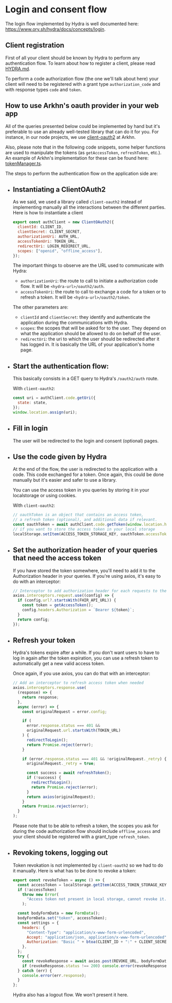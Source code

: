# Login and consent flow

The login flow implemented by Hydra is well documented here: https://www.ory.sh/hydra/docs/concepts/login.

## Client registration

First of all your client should be known by Hydra to perform any authentication flow.
To learn about how to register a client, please read [HYDRA.md](HYDRA.md).

To perform a code authorization flow (the one we'll talk about here) your client will need to be registered with a grant type `authorization_code` and with response types `code` and `token`.

## How to use Arkhn's oauth provider in your web app

All of the queries presented below could be implemented by hand but it's preferable to use an already well-tested library that can do it for you. For instance, in our node projects, we use [client-oauth2](https://www.npmjs.com/package/client-oauth2) at Arkhn.

Also, please note that in the following code snippets, some helper functions are used to manipulate the tokens (as `getAccessToken`, `refreshToken`, etc.). An example of Arkhn's implementation for these can be found here: [tokenManager.ts](https://github.com/arkhn/warehouse-api/blob/master/front/src/services/tokenManager.ts).

The steps to perform the authentication flow on the application side are:

- ## Instantiating a ClientOAuth2

  As we said, we used a library called `client-oauth2` instead of implementing manually all the interactions between the different parties. Here is how to instantiate a client

  ```js
  export const authClient = new ClientOAuth2({
    clientId: CLIENT_ID,
    clientSecret: CLIENT_SECRET,
    authorizationUri: AUTH_URL,
    accessTokenUri: TOKEN_URL,
    redirectUri: LOGIN_REDIRECT_URL,
    scopes: ["openid", "offline_access"],
  });
  ```

  The important things to observe are the URL used to communicate with Hydra:

  - `authorizationUri`: the route to call to initiate a authorization code flow. It will be `<hydra-url>/oauth2/auth`.
  - `accessTokenUri`: the route to call to exchange a code for a token or to refresh a token. It will be `<hydra-url>/oauth2/token`.

  The other parameters are:

  - `clientId` and `clientSecret`: they identify and authenticate the application during the communications with Hydra.
  - `scopes`: the scopes that will be asked for to the user. They depend on what the application should be allowed to do on behalf of the user.
  - `redirectUri`: the uri to which the user should be redirected after it has logged in. It is basically the URL of your application's home page.

- ## Start the authentication flow:

  This basically consists in a GET query to Hydra's `/oauth2/auth` route.

  With `client-oauth2`:

  ```js
  const uri = authClient.code.getUri({
    state: state,
  });
  window.location.assign(uri);
  ```

- ## Fill in login

  The user will be redirected to the login and consent (optional) pages.

- ## Use the code given by Hydra

  At the end of the flow, the user is redirected to the application with a code. This code exchanged for a token.
  Once again, this could be done manually but it's easier and safer to use a library.

  You can use the access token in you queries by storing it in your localstorage or using cookies.

  With `client-oauth2`:

  ```js
  // oauthToken is an object that contains an access token,
  // a refresh token (optional), and additional data if relevant.
  const oauthToken = await authClient.code.getToken(window.location.href);
  // if you want to store the access token in your local storage
  localStorage.setItem(ACCESS_TOKEN_STORAGE_KEY, oauthToken.accessToken);
  ```

- ## Set the authorization header of your queries that need the access token

  If you have stored the token somewhere, you'll need to add it to the Authorization header in your queries.
  If you're using axios, it's easy to do with an interceptor:

  ```js
  // Interceptor to add authorization header for each requests to the API
  axios.interceptors.request.use((config) => {
    if (config.url?.startsWith(FHIR_API_URL)) {
      const token = getAccessToken();
      config.headers.Authorization = `Bearer ${token}`;
    }
    return config;
  });
  ```

- ## Refresh your token

  Hydra's tokens expire after a while. If you don't want users to have to log in again after the token expiration, you can use a refresh token to automatically get a new valid access token.

  Once again, if you use axios, you can do that with an interceptor:

  ```js
  // Add an interceptor to refresh access token when needed
  axios.interceptors.response.use(
    (response) => {
      return response;
    },
    async (error) => {
      const originalRequest = error.config;

      if (
        error.response.status === 401 &&
        originalRequest.url.startsWith(TOKEN_URL)
      ) {
        redirectToLogin();
        return Promise.reject(error);
      }

      if (error.response.status === 401 && !originalRequest._retry) {
        originalRequest._retry = true;

        const success = await refreshToken();
        if (!success) {
          redirectToLogin();
          return Promise.reject(error);
        }
        return axios(originalRequest);
      }
      return Promise.reject(error);
    }
  );
  ```

  Please note that to be able to refresh a token, the scopes you ask for during the code authorization flow should include `offline_access` and your client should be registered with a grant_type `refresh_token`.

- ## Revoking tokens, logging out

  Token revokation is not implemented by `client-oauth2` so we had to do it manually. Here is what has to be done to revoke a token:

  ```js
  export const revokeToken = async () => {
    const accessToken = localStorage.getItem(ACCESS_TOKEN_STORAGE_KEY);
    if (!accessToken)
      throw new Error(
        "Access token not present in local storage, cannot revoke it."
      );

    const bodyFormData = new FormData();
    bodyFormData.set("token", accessToken);
    const settings = {
      headers: {
        "Content-Type": "application/x-www-form-urlencoded",
        Accept: "application/json, application/x-www-form-urlencoded",
        Authorization: "Basic " + btoa(CLIENT_ID + ":" + CLIENT_SECRET),
      },
    };
    try {
      const revokeResponse = await axios.post(REVOKE_URL, bodyFormData, settings);
      if (revokeResponse.status !== 200) console.error(revokeResponse.data);
    } catch (err) {
      console.error(err.response);
    }
  };
  ```

  Hydra also has a logout flow. We won't present it here.
